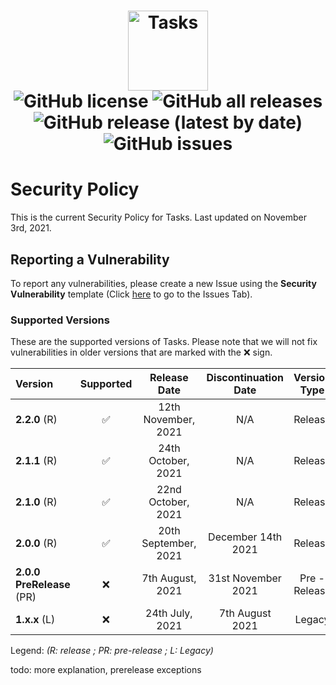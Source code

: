 <h1 align="center">
  <img src="https://user-images.githubusercontent.com/53088136/136106972-30a9cca8-7a32-479a-9368-74ffe2d60a43.png" alt="Tasks" height="128" /><br>
  <img alt="GitHub license" src="https://img.shields.io/github/license/litetools/tasks?style=flat-square"> <img alt="GitHub all releases" src="https://img.shields.io/github/downloads/LiteTools/Tasks/total?style=flat-square"> <img alt="GitHub release (latest by date)" src="https://img.shields.io/github/v/release/LiteTools/Tasks?style=flat-square"> <img alt="GitHub issues" src="https://img.shields.io/github/issues/LiteTools/Tasks?style=flat-square">
</h1>

# Security Policy
This is the current Security Policy for Tasks. Last updated on November 3rd, 2021.

## Reporting a Vulnerability
To report any vulnerabilities, please create a new Issue using the **Security Vulnerability** template (Click [here](https://github.com/LiteTools/Tasks/issues) to go to the Issues Tab).

### Supported Versions
These are the supported versions of Tasks. Please note that we will not fix vulnerabilities in older versions that are marked with the :x: sign.

| Version             | Supported          | Release Date         | Discontinuation Date | Version Type |
| :------------------ | :----------------: | :--------------:     | :------------------: | :------------------: | 
| **2.2.0** (R)      | ✅                  | 12th November, 2021   | N/A                 | Release| 
| **2.1.1** (R)       | ✅                 | 24th October, 2021     | N/A                | Release |
| **2.1.0** (R)       | ✅                 | 22nd October, 2021     | N/A                | Release
| **2.0.0** (R)       | ✅                 | 20th September, 2021 | December 14th 2021         | Release |
| **2.0.0 PreRelease** (PR) | :x:                | 7th August, 2021     | 31st November 2021   | Pre - Release |
| **1.x.x** (L)       | :x:                | 24th July, 2021      | 7th August 2021      | Legacy |

Legend: *(R: release ; PR: pre-release ; L: Legacy)*


todo: more explanation, prerelease exceptions
